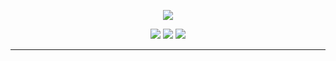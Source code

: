 <p align="center">
  <img src="https://1.bp.blogspot.com/-lKJKpqe85y4/XVVYr9-WHRI/AAAAAAAAB9M/-h245-Fg-nYbZqvO0RV0tlfhxQ8sqvEawCLcBGAs/s1600/Sampler.gif">
</p>

<p align="center">
  <a href="https://twitter.com/Criticalminds0x21"><img src="https://img.shields.io/twitter/follow/kimocoder?color=0ff00&label=%40kimocoder&logo=twitter&logoColor=00ff00&style=for-the-badge"></a>
  <a href="https://github.com/sponsors/kimocoder"><img src="https://img.shields.io/github/sponsors/kimocoder?color=00ff00&logoColor=00ff00&logo=github&style=for-the-badge"></a>
  <a href="https://github.com/kimocoder"><img src="https://img.shields.io/github/followers/kimocoder?color=%2300ff00&logoColor=00ff00&logo=github&style=for-the-badge"></a>
</p>

---

